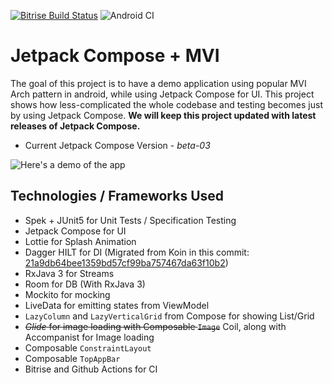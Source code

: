[![Bitrise Build Status](https://app.bitrise.io/app/5390ecd9380aa236/status.svg?token=JSvXJ9uYLw1XL9riIPN1cQ)](https://app.bitrise.io/app/5390ecd9380aa236) ![Android CI](https://github.com/RivuChk/Jetpack-Compose-MVI-Demo/workflows/Android%20CI/badge.svg)
# Jetpack Compose + MVI
The goal of this project is to have a demo application using popular MVI Arch pattern in android, while using Jetpack Compose for UI. This project shows how less-complicated the whole codebase and testing becomes just by using Jetpack Compose.
**We will keep this project updated with latest releases of Jetpack Compose.**
- Current Jetpack Compose Version - *beta-03*

![Here's a demo of the app](compose-demo-new.gif)

## Technologies / Frameworks Used
- Spek + JUnit5 for Unit Tests / Specification Testing
- Jetpack Compose for UI
- Lottie for Splash Animation
- Dagger HILT for DI (Migrated from Koin in this commit: [21a9db64bee1359bd57cf99ba757467da63f10b2](https://github.com/RivuChk/Jetpack-Compose-MVI-Demo/commit/21a9db64bee1359bd57cf99ba757467da63f10b2))
- RxJava 3 for Streams
- Room for DB (With RxJava 3)
- Mockito for mocking
- LiveData for emitting states from ViewModel
- `LazyColumn` and `LazyVerticalGrid` from Compose for showing List/Grid
- ~~*Glide* for image loading with Composable `Image`~~ Coil, along with Accompanist for Image loading
- Composable `ConstraintLayout`
- Composable `TopAppBar`
- Bitrise and Github Actions for CI